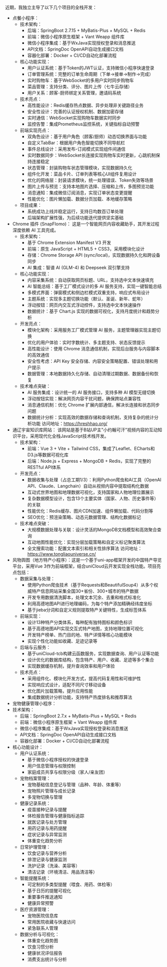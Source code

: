 近期，我独立主导了以下几个项目的全栈开发：
 - 点餐小程序： 
   - 技术架构：
     - 后端：SpringBoot 2.7.15 + MyBatis-Plus + MySQL + Redis
     - 前端：微信小程序原生框架 + Vant Weapp 组件库
     - 微信小程序集成：基于WxJava实现授权登录和消息推送
     - API文档：SpringDoc OpenAPI自动生成接口文档
     - 容器化部署：Docker + CI/CD自动化部署流程
   - 核心功能实现：
     - 用户认证系统：基于Token的JWT认证，支持微信小程序快速登录
     - 订单管理系统：完整的订单生命周期（下单→接单→制作→完成）
     - 实时购物车：基于WebSocket的多用户实时同步购物车
     - 菜品管理：支持分类、评分、图片上传（七牛云存储）
     - 用户关系：顾客-厨师绑定关系管理，邀请码系统
   - 技术亮点：
     - 高性能设计：Redis缓存热点数据、异步处理非关键路径业务
     - 安全性设计：完善的认证授权机制、数据加密存储
     - 实时通信：WebSocket实现购物车数据实时同步
     - 监控告警：集成Prometheus监控系统，关键指标自动预警
   - 前端实现亮点：
     - 双角色设计：基于用户角色（顾客/厨师）动态切换界面与功能
     - 自定义TabBar：根据用户角色智能切换不同导航栏
     - 事件总线设计：采用发布-订阅模式实现组件间通信
     - 实时数据同步：WebSocket长连接实现购物车实时更新，心跳机制保持连接稳定
     - 状态管理：封装购物车状态管理模块，实现数据持久化
     - 组件化开发：菜品卡片、订单列表等核心UI组件复用设计
     - 优化的网络层：封装请求模块，统一处理错误、Token失效等场景
     - 图片上传与预览：支持本地图片选择、压缩和上传，多图预览功能
     - 消息通知：集成微信订阅消息，实现订单状态变更提醒
     - 性能优化：图片懒加载、数据分页加载、本地缓存策略
   - 项目成果：
     - 系统成功上线并稳定运行，支持日均数百订单处理
     - 后端架构扩展性强，为后续功能迭代提供坚实基础
 - Chrome 插件 (SnapFlomo)： 这是一个智能网页内容收藏助手，其开发过程深度依赖 AI 工具完成。
   - 技术架构：
     - 基于 Chrome Extension Manifest V3 开发
     - 前端：原生 JavaScript + HTML5 + CSS3，采用模块化设计
     - 存储：Chrome Storage API (sync/local)，实现数据持久化和跨设备同步
     - AI 集成：智谱 AI (GLM-4) 和 Deepseek 双引擎支持
   - 核心功能实现：
     - 内容采集系统：自动获取网页标题、URL，支持选中文本快速填充
     - AI 智能总结：基于工厂模式设计的多 AI 服务支持，实现一键智能总结
     - 多模式界面：弹窗模式和侧边栏模式双重支持，响应式布局设计
     - 主题系统：实现多主题切换功能（默认、圣诞、新年、蛇年）
     - 浮动按钮：网页内交互式浮动控件，支持选中文本快速操作
     - 数据统计：基于 Chart.js 实现的数据可视化，支持月度统计和趋势分析
   - 开发亮点：
     - 模块化架构：采用服务工厂模式管理 AI 服务，主题管理器实现主题切换
     - 优化的用户体验：实时字数统计、多主题支持、状态反馈提示
     - 高性能设计：使用 Chrome 消息通信机制，实现后台服务与内容脚本的高效通信
     - 安全性考虑：API Key 安全存储、内容安全策略配置、错误处理和用户提示
     - 数据管理：本地数据持久化存储、自动清理过期数据、数据备份和恢复
   - 技术难点突破：
     - AI 服务集成：设计统一的 AI 服务接口，支持多种 AI 模型无缝切换
     - 浮动按钮实现：解决网页内容干扰问题，确保跨站点兼容性
     - 消息通信机制：优化 Chrome 扩展内部通信，解决长连接和状态同步问题
     - 数据统计分析：实现高效的数据存储和查询机制，支持复杂的统计分析功能
   访问地址：https://hreshhao.org/
 - 通辽宇宙知识库网站： 该网站是基于B站UP主"小约翰可汗"视频内容的互动知识平台，采用现代化全栈JavaScript技术栈开发。
   - 技术架构：
     - 前端：Vue 3 + Vite + Tailwind CSS，集成了Leaflet、ECharts和D3.js等数据可视化库
     - 后端：Node.js + Express + MongoDB + Redis，实现了完整的RESTful API体系
   - 开发亮点：
     - 数据收集与处理（占总工期1/3）：利用Python爬虫和AI工具（OpenAI API、Claude、Langchain）自动从视频内容中提取结构化数据
     - 互动式世界地图和地理数据可视化，支持国家和人物地理位置展示
     - 复杂数据模型设计，包含13个主要实体（国家、人物、历史事件等）的关联
     - 性能优化：Redis缓存、图片CDN加速、组件懒加载、代码分割等
     - SEO优化：预渲染策略、动态元数据管理、结构化数据标记
   - 技术难点突破：
     - 大规模数据处理与关联：设计灵活的MongoDB文档模型和高效聚合查询
     - 互动地图性能优化：实现分层加载策略和自定义标记聚类算法
     - 全文搜索功能：配置文本索引和相关性排序算法
   访问地址：https://www.tongliaouniverse.cn/
 - 风物舆图（地方特产小程序）：这是一个基于uni-app框架开发的中国特产导览平台，采用Vue 3作为前端框架，结合uniCloud云开发实现全栈功能。项目亮点包括：
   - 数据采集与处理：
     - 使用Python爬虫技术（基于Requests和BeautifulSoup4）从多个权威特产信息网站采集全国30+省份、300+城市的特产数据
     - 开发专用数据清洗脚本，处理文本冗余、去重和格式标准化
     - 利用高德地图API进行地理编码，为每个特产添加精确经纬度坐标
     - 基于jieba分词和自定义规则提取特产关键特性，生成标签体系
   - 前端实现：
     - 设计13种特产分类体系，每种配有独特图标和颜色标识
     - 基于高德地图API实现交互式特产地图，支持地理位置可视化
     - 开发特产榜单、热门目的地、特产详情等核心功能模块
     - 实现个性化功能如收藏、足迹记录等
   - 后端与云服务：
     - 基于uniCloud-tcb构建云函数服务，实现数据查询、用户认证等功能
     - 设计优化的数据库结构，包含特产、用户、收藏、足迹等多个集合
     - 实现数据缓存机制，提升查询效率和用户体验
   - 技术亮点：
     - 采用组件化、模块化开发方式，提高代码复用性和可维护性
     - 实现响应式设计，适配不同尺寸移动设备
     - 优化图片加载策略，提升应用性能
     - 集成数据统计分析功能，支持特产热度排名和推荐算法
  - 宠物健康管理小程序： 
   - 技术架构：
     - 后端：SpringBoot 2.7.x + MyBatis-Plus + MySQL + Redis
     - 前端：微信小程序原生框架 + Vant Weapp 组件库
     - 微信小程序集成：基于WxJava实现授权登录和消息推送
     - API文档：SpringDoc OpenAPI自动生成接口文档
     - 容器化部署：Docker + CI/CD自动化部署流程
   - 核心功能设计：
     - 用户认证系统：
       - 基于微信小程序授权的快速登录
       - 用户信息管理与权限控制
       - 家庭成员共享与权限分级（家人/亲友团）
     - 宠物档案管理：
       - 宠物基础信息登记与管理（品种、年龄、体重等）
       - 宠物照片管理与成长记录
       - 多宠物切换与管理
     - 健康记录系统：
       - 疫苗接种记录与提醒
       - 体检报告管理与健康指标追踪
       - 就医记录与处方管理
       - 用药记录与用药提醒
       - 症状记录与异常监测
       - 体重变化趋势分析
     - 日常护理管理：
       - 饮食记录与营养分析
       - 排泄记录与健康监测
       - 洗护记录（洗澡、美容等）
       - 清洁记录（环境清洁、用品清洁等）
     - 智能提醒系统：
       - 可定制的多类型提醒（喂食、用药、体检等）
       - 基于日历的提醒可视化
       - 重要事件推送通知
       - 健康异常预警
     - 医疗资源管理：
       - 宠物医院信息库
       - 常用医院收藏与快速访问
       - 紧急联系人管理
     - 数据分析与可视化：
       - 体重变化趋势图
       - 饮食习惯分析
       - 健康状况评估报告
       - 消费支出统计与分析